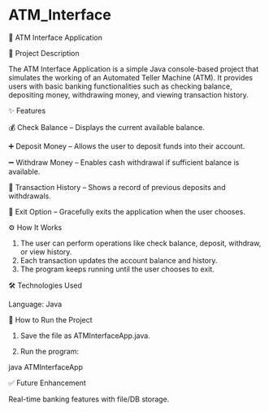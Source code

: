 # ATM_Interface
📌 ATM Interface Application

📖 Project Description

The ATM Interface Application is a simple Java console-based project that simulates the working of an Automated Teller Machine (ATM).
It provides users with basic banking functionalities such as checking balance, depositing money, withdrawing money, and viewing transaction history.

✨ Features

💰 Check Balance – Displays the current available balance.

➕ Deposit Money – Allows the user to deposit funds into their account.

➖ Withdraw Money – Enables cash withdrawal if sufficient balance is available.

📜 Transaction History – Shows a record of previous deposits and withdrawals.

🚪 Exit Option – Gracefully exits the application when the user chooses.


⚙ How It Works

1. The user can perform operations like check balance, deposit, withdraw, or view history.
2. Each transaction updates the account balance and history.
3. The program keeps running until the user chooses to exit.


🛠 Technologies Used

Language: Java

🚀 How to Run the Project

1. Save the file as ATMInterfaceApp.java.

2. Run the program:

java ATMInterfaceApp

✅ Future Enhancement

Real-time banking features with file/DB storage.
